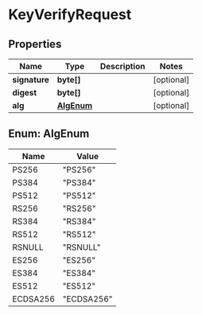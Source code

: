 
# KeyVerifyRequest

## Properties
Name | Type | Description | Notes
------------ | ------------- | ------------- | -------------
**signature** | **byte[]** |  |  [optional]
**digest** | **byte[]** |  |  [optional]
**alg** | [**AlgEnum**](#AlgEnum) |  |  [optional]


<a name="AlgEnum"></a>
## Enum: AlgEnum
Name | Value
---- | -----
PS256 | &quot;PS256&quot;
PS384 | &quot;PS384&quot;
PS512 | &quot;PS512&quot;
RS256 | &quot;RS256&quot;
RS384 | &quot;RS384&quot;
RS512 | &quot;RS512&quot;
RSNULL | &quot;RSNULL&quot;
ES256 | &quot;ES256&quot;
ES384 | &quot;ES384&quot;
ES512 | &quot;ES512&quot;
ECDSA256 | &quot;ECDSA256&quot;



